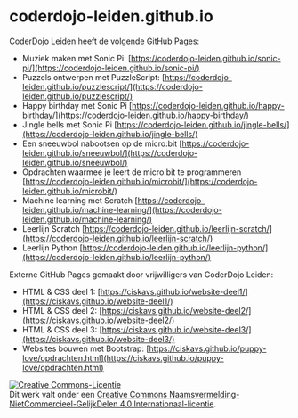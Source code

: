 # coderdojo-leiden.github.io
CoderDojo Leiden heeft de volgende GitHub Pages:
- Muziek maken met Sonic Pi: [https://coderdojo-leiden.github.io/sonic-pi/](https://coderdojo-leiden.github.io/sonic-pi/)
- Puzzels ontwerpen met PuzzleScript: [https://coderdojo-leiden.github.io/puzzlescript/](https://coderdojo-leiden.github.io/puzzlescript/)
- Happy birthday met Sonic Pi [https://coderdojo-leiden.github.io/happy-birthday/](https://coderdojo-leiden.github.io/happy-birthday/)
- Jingle bells met Sonic Pi [https://coderdojo-leiden.github.io/jingle-bells/](https://coderdojo-leiden.github.io/jingle-bells/)
- Een sneeuwbol nabootsen op de micro:bit [https://coderdojo-leiden.github.io/sneeuwbol/](https://coderdojo-leiden.github.io/sneeuwbol/)
- Opdrachten waarmee je leert de micro:bit te programmeren [https://coderdojo-leiden.github.io/microbit/](https://coderdojo-leiden.github.io/microbit/)
- Machine learning met Scratch [https://coderdojo-leiden.github.io/machine-learning/](https://coderdojo-leiden.github.io/machine-learning/)
- Leerlijn Scratch [https://coderdojo-leiden.github.io/leerlijn-scratch/](https://coderdojo-leiden.github.io/leerlijn-scratch/)
- Leerlijn Python [https://coderdojo-leiden.github.io/leerlijn-python/](https://coderdojo-leiden.github.io/leerlijn-python/)

Externe GitHub Pages gemaakt door vrijwilligers van CoderDojo Leiden:
- HTML & CSS deel 1: [https://ciskavs.github.io/website-deel1/](https://ciskavs.github.io/website-deel1/)
- HTML & CSS deel 2: [https://ciskavs.github.io/website-deel2/](https://ciskavs.github.io/website-deel2/)
- HTML & CSS deel 3: [https://ciskavs.github.io/website-deel3/](https://ciskavs.github.io/website-deel3/)
- Websites bouwen met Bootstrap: [https://ciskavs.github.io/puppy-love/opdrachten.html](https://ciskavs.github.io/puppy-love/opdrachten.html)

<a rel="license" href="http://creativecommons.org/licenses/by-nc-sa/4.0/"><img alt="Creative Commons-Licentie" style="border-width:0" src="https://i.creativecommons.org/l/by-nc-sa/4.0/88x31.png" /></a><br />Dit werk valt onder een <a rel="license" href="http://creativecommons.org/licenses/by-nc-sa/4.0/deed.nl">Creative Commons Naamsvermelding-NietCommercieel-GelijkDelen 4.0 Internationaal-licentie</a>.
